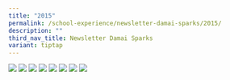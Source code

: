 ```yaml
---
title: "2015"
permalink: /school-experience/newsletter-damai-sparks/2015/
description: ""
third_nav_title: Newsletter Damai Sparks
variant: tiptap
---
```

<a href="/images/DamaiBuzz/2015%20DMPS_Newsletter_Page_1.jpeg"><img src="/images/DamaiBuzz/2015%20DMPS_Newsletter_Page_1.jpeg"></a>
<a href="/images/DamaiBuzz/2015%20DMPS_Newsletter_Page_2.jpeg"><img src="/images/DamaiBuzz/2015%20DMPS_Newsletter_Page_2.jpeg"></a>
<a href="/images/DamaiBuzz/2015%20DMPS_Newsletter_Page_3.jpeg"><img src="/images/DamaiBuzz/2015%20DMPS_Newsletter_Page_3.jpeg"></a>
<a href="/images/DamaiBuzz/2015%20DMPS_Newsletter_Page_4.jpeg"><img src="/images/DamaiBuzz/2015%20DMPS_Newsletter_Page_4.jpeg"></a>
<a href="/images/DamaiBuzz/2015%20DMPS_Newsletter_Page_5.jpeg"><img src="/images/DamaiBuzz/2015%20DMPS_Newsletter_Page_5.jpeg"></a>
<a href="/images/DamaiBuzz/2015%20DMPS_Newsletter_Page_6.jpeg"><img src="/images/DamaiBuzz/2015%20DMPS_Newsletter_Page_6.jpeg"></a>
<a href="/images/DamaiBuzz/2015%20DMPS_Newsletter_Page_7.jpeg"><img src="/images/DamaiBuzz/2015%20DMPS_Newsletter_Page_7.jpeg"></a>
<a href="/images/DamaiBuzz/2015%20DMPS_Newsletter_Page_8.jpeg"><img src="/images/DamaiBuzz/2015%20DMPS_Newsletter_Page_8.jpeg"></a>